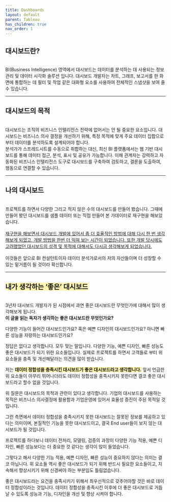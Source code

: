 ```yaml
---
title: Dashboards
layout: default
parent: Tableau
has_children: true
nav_order: 1
---
```


## 대시보드란?
<br>
BI(Business Intelligence) 영역에서 대시보드는 데이터를 분석하는 데 사용되는 정보 관리 및 데이터 시각화 솔루션 입니다. 대시보드 개발자는 차트, 그래프, 보고서를 한 화면에 통합하는 데 필터 및 작업 같은 대화형 요소를 사용하여 전체적인 스냅샷을 보여 줄 수 있습니다.

---

## 대시보드의 목적
<br>
대시보드는 조직의 비즈니스 인텔리전스 전략에 없어서는 안 될 중요한 요소입니다. 대시보드는 비즈니스 의사 결정을 개선하기 위해, 특정 목적에 맞게 주요 데이터 집합으로부터 데이터를 분석하도록 설계되어야 합니다.<br>
분석가가 스프레드시트를 수동으로 취합하는 대신, 최신 BI 플랫폼에서는 웹 기반 대시보드를 통해 데이터 접근, 분석, 표시 및 공유가 가능합니다. 이해 관계자는 강력하고 자동화된 비즈니스 인텔리전스 도구로 대시보드를 구축하여 검토하고, 결론을 도출하여, 행동으로 연결할 수 있습니다.

---

## 나의 대시보드
<br>
프로젝트를 하면서 다양한 그리고 적지 않은 수의 대시보드를 만들어 봤습니다. 그때에 만들어 봤던 대시보드를 샘플 데이터 또는 직접 만들어 본 가데이터로 재구현을 해보았습니다.
<br><br>
<u>재구현을 해보면서 대시보드 개발에 있어서 좀 더 효율적인 방법에 대해 다시 한 번 생각해보게 되었고, 개발 방법을 한번 더 익혀 보는 시간이 되었습니다. 또한 개발 당시에도 고려했었던 대시보드의 성격 및 목적에 대해서도 다시금 생각해보게 되었습니다.</u>
<br><br>
이것들은 앞으로 BI 컨설턴트이자 데이터 분석가로서의 저의 자산들이며 더 성장할 수 있는 밑거름이 될 것이라 확신합니다.

---

## <span style=" background-color:#FFF5b1">내가 생각하는 ‘좋은’ 대시보드</span>
<br>
3년차 대시보드 개발자가 된 시점에서 과연 좋은 대시보드란 무엇인가에 대해서 많이 생각해보게 됩니다.<br>
<b>이 글을 읽는 독자가 생각하는 좋은 대시보드란 무엇인가요?</b>
<br>

다양한 기능이 들어간 대시보드인가요? 혹은 예쁜 디자인의 대시보드인가요? 아니면 빠른 성능을 자랑하는 대시보드인가요?<br>

정답은 없다고 생각합니다. 모두 맞는 말입니다. 다양한 기능, 예쁜 디자인, 빠른 성능도 좋은 대시보드가 되기 위한 요소들입니다. 실제로 프로젝트를 하면서 고객들로 부터 위 요소들을 충족 및 개선해달라는 의견을 많이 받습니다.<br>

저는 <span style=" background-color:#FFF5b1">**데이터 정합성을 충족시킨 대시보드가 좋은 대시보드라고 생각합니다.**</span> 앞서 언급한 위 요소들이 아무리 뛰어나더라도 데이터 정합성을 충족시키지 못한다면 결코 좋은 대시보드라고 할수 없을 것입니다.<br>

위 질문은 대시보드의 목적과 관련이 있다고 생각합니다. 기업의 대시보드를 사용하는 목적은 비즈니스 의사결정에 활용함과 기업운영에 있어서 효율성 증진이 주된 목적일 것입니다.<br>

그런 측면에서 데이터 정합성을 충족시키지 못한 대시보드는 잘못된 정보를 제공하고 있다는 의미이며, 본질적인 기능을 못한 대시보드이고, 결국 End user들이 보지 않는 대시보드가 될 것입니다.<br>

프로젝트를 하다보니 데이터 전처리, 모델링, 검증의 과정이 다양한 기능 적용, 예쁜 디자인, 빠른 성능보다는 더 중요한 것 같다는 생각이 많이 들었습니다.<br>

그렇다고 해서 다양한 기능 적용, 예쁜 디자인, 빠른 성능이 중요하지 않다는 의미는 결코 아닙니다. 위 요소들 역시 좋은 대시보드가 되기 위해 반드시 필요한 요소들이고, 지속해서 향상시키기 위해 신경써야 하는 부분임도 틀림없습니다.<br>

좋은 대시보드라는 요건을 충족시키기 위해서 최우선적으로 갖추어야할 것은 바로 데이터 정합성이라는 것입니다. 데이터 정합성을 충족시킨 이후에 더 좋은 대시보드로 거듭날 수 있도록 성능과 기능, 디자인을 개선 및 향상 시켜야 합니다.
